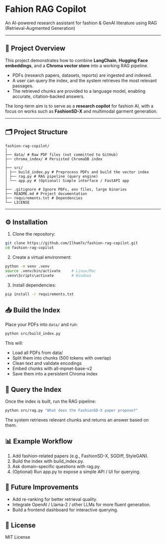 # Fahion RAG Copilot
An AI-powered research assistant for fashion &amp; GenAI literature using RAG (Retrieval-Augmented Generation)

---

## 📌 Project Overview

This project demonstrates how to combine **LangChain**, **Hugging Face embeddings**, and a **Chroma vector store** into a working RAG pipeline.  
- PDFs (research papers, datasets, reports) are ingested and indexed.  
- A user can query the index, and the system retrieves the most relevant passages.  
- The retrieved chunks are provided to a language model, enabling accurate, citation-backed answers.  

The long-term aim is to serve as a **research copilot** for fashion AI, with a focus on works such as **FashionSD-X** and multimodal garment generation.

---

## 🗂 Project Structure
```
fashion-rag-copilot/
│
├── data/ # Raw PDF files (not committed to GitHub)
├── chroma_index/ # Persisted ChromaDB index
│
├── src/
│ ├── build_index.py # Preprocess PDFs and build the vector index
│ ├── rag.py # RAG pipeline (query engine)
│ └── app.py # (Optional) Simple interface / FastAPI app
│
├── .gitignore # Ignore PDFs, env files, large binaries
├── README.md # Project documentation
├── requirements.txt # Dependencies
└── LICENSE
```
---

## ⚙️ Installation

1. Clone the repository:
```bash
git clone https://github.com/Ilham7x/fashion-rag-copilot.git
cd fashion-rag-copilot
```
2. Create a virtual environment:
```bash
python -m venv .venv
source .venv/bin/activate     # Linux/Mac
.venv\Scripts\activate        # Windows
```
3. Install dependencies:
```bash
pip install -r requirements.txt
```

## 📥 Build the Index

Place your PDFs into `data/` and run:

```bash
python src/build_index.py
```

This will:
- Load all PDFs from data/
- Split them into chunks (500 tokens with overlap)
- Clean text and validate encodings
- Embed chunks with all-mpnet-base-v2
- Save them into a persistent Chroma index

## 🔎 Query the Index
Once the index is built, run the RAG pipeline:
```bash
python src/rag.py "What does the FashionSD-X paper propose?"
```
The system retrieves relevant chunks and returns an answer based on them.

## 📊 Example Workflow
1. Add fashion-related papers (e.g., FashionSD-X, SGDiff, StyleGAN).
2. Build the index with build_index.py.
3. Ask domain-specific questions with rag.py.
4. (Optional) Run app.py to expose a simple API / UI for querying.

## 🚀 Future Improvements
- Add re-ranking for better retrieval quality.
- Integrate OpenAI / Llama-2 / other LLMs for more fluent generation.
- Build a frontend dashboard for interactive querying.

## 📜 License
MIT License
